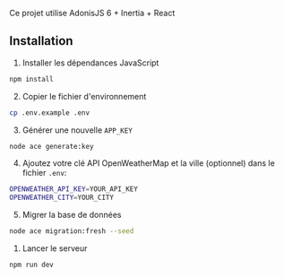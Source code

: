 Ce projet utilise AdonisJS 6 + Inertia + React

## Installation

1. Installer les dépendances JavaScript
```sh
npm install
```

2. Copier le fichier d'environnement
```sh
cp .env.example .env
```

3. Générer une nouvelle `APP_KEY`
```sh
node ace generate:key
```

4. Ajoutez votre clé API OpenWeatherMap et la ville (optionnel) dans le fichier `.env`:

```sh
OPENWEATHER_API_KEY=YOUR_API_KEY
OPENWEATHER_CITY=YOUR_CITY
```

5. Migrer la base de données
```sh
node ace migration:fresh --seed
```

1. Lancer le serveur
```sh
npm run dev
```